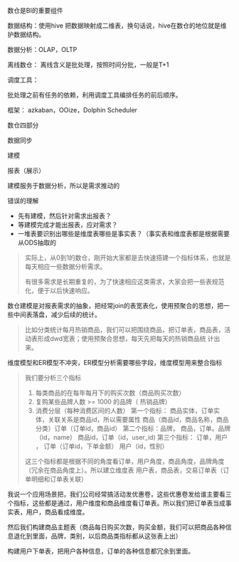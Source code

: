 数仓是BI的重要组件


数据结构：使用hive 把数据映射成二维表，换句话说，hive在数仓的地位就是维护数据结构。

数据分析：OLAP，OLTP

离线数仓： 离线含义是批处理，按照时间分批，一般是T+1


调度工具：

批处理之前有任务的依赖，利用调度工具编排任务的前后顺序。

框架：
azkaban，OOize，Dolphin Scheduler 




数仓四部分

数据同步

建模

报表（展示）


建模服务于数据分析，所以是需求推动的

错误的理解
- 先有建模，然后针对需求出报表？
- 等建模完成才能出报表，应对需求？
- 一堆表要识别出哪些是维度表哪些是事实表？（事实表和维度表都是根据需要从ODS抽取的

> 实际上，从0到1的数仓，刚开始大家都是去快速搭建一个指标体系，也就是每天相应一些数据分析需求。
> 
> 有很多需求是长期重复的，为了快速相应这类需求，大家会把一些表规范化，便于以后快速响应。
> 

数仓建模是对报表需求的抽象，把经常join的表宽表化，使用预聚合的思想，把一些中间表落盘，减少后续的统计。

> 比如分类统计每月热销商品，我们可以把围绕商品，把订单表，商品表，活动表形成dwd宽表；使用预聚合思想，每天先把每天的热销商品统
> 计出来。

维度模型和ER模型不冲突，ER模型分析需要哪些字段，维度模型用来整合指标

> 我们要分析三个指标
> 1. 每类商品的在每年每月下的购买次数（商品购买次数）
> 2. 复购某些品牌人数 >= 1000 的品牌（ 热销品牌）
> 3. 消费分层（每种消费区间的人数）
> 第一个指标： 商品实体，订单实体，关联关系是商品id，所以需要属性 商品（商品id，商品名称，商品分类）订单（订单id，商品id） 
> 第二个指标：品牌， 商品，订单。品牌（id，name） 商品id，订单（id，user_id)
> 第三个指标： 订单，用户 ， 订单（订单id，下单金额） 用户（id，性别）
> 
> 这三个指标都是根据不同的角度看订单，用户角度，商品角度，品牌角度（冗余在商品角度上）。所以建立维度表 用户表，商品表，交易订单表（订单明细和订单表关联） 


我说一个应用场景把，我们公司经常搞活动发优惠卷，这些优惠卷发给谁主要看三个指标，这些都是通过，用户维度和商品维度看订单表。所以我们把订单表当成事实表，用户，商品看成维度。

然后我们构建商品主题表（商品每日购买次数，购买金额，我们可以把商品各种信息退化到里面，品牌，类别，以后商品类指标都从这张表上出）

构建用户下单表，把用户各种信息，订单的各种信息都冗余到里面。














